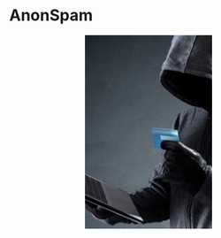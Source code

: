 #                                             AnonSpam
<p align="center">
<img src ="img.jpg" >                                          
</p>
